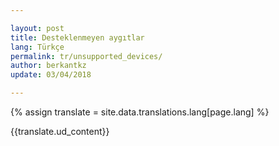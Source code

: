 ```yaml
---

layout: post
title: Desteklenmeyen aygıtlar
lang: Türkçe
permalink: tr/unsupported_devices/
author: berkantkz
update: 03/04/2018

---
```

{% assign translate = site.data.translations.lang[page.lang] %}

{{translate.ud_content}}
